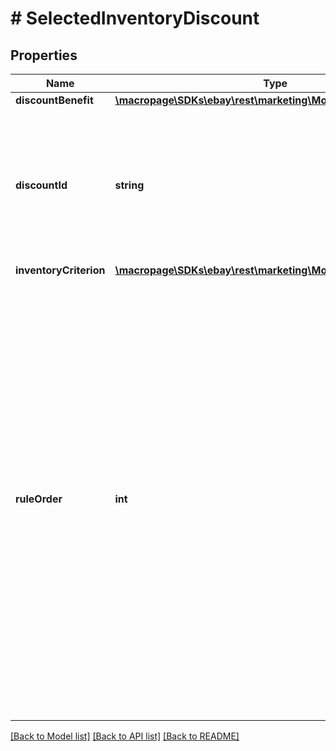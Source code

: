 # # SelectedInventoryDiscount

## Properties

Name | Type | Description | Notes
------------ | ------------- | ------------- | -------------
**discountBenefit** | [**\macropage\SDKs\ebay\rest\marketing\Model\DiscountBenefit**](DiscountBenefit.md) |  | [optional]
**discountId** | **string** | A unique, eBay-generated ID that you can use to identify the discount. This field is ignored in POST and PUT operations. | [optional]
**inventoryCriterion** | [**\macropage\SDKs\ebay\rest\marketing\Model\InventoryCriterion**](InventoryCriterion.md) |  | [optional]
**ruleOrder** | **int** | For markdown promotions, this field is reserved for future use. &lt;!--This field specifies the precedence of this set of inventory criteria, which is taken into account if an item is selected for multiple discounts by different sets of criteria. The criteria with the highest priority (lowest ruleOrder value) takes precedence over criteria with a lower precedence.--&gt; | [optional]

[[Back to Model list]](../../README.md#models) [[Back to API list]](../../README.md#endpoints) [[Back to README]](../../README.md)
